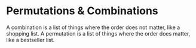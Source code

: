 # Permutations & Combinations

A combination is a list of things where the order does not matter, like a shopping list. A permutation is a list of things where the order does matter, like a bestseller list.